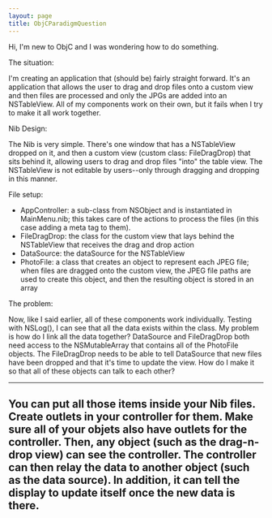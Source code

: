 ```yaml
---
layout: page
title: ObjCParadigmQuestion
---
```




Hi, I'm new to ObjC and I was wondering how to do something.

The situation:

I'm creating an application that (should be) fairly straight forward. It's an application that allows the user to drag and drop files onto a custom view and then files are processed and only the JPGs are added into an NSTableView. All of my components work on their own, but it fails when I try to make it all work together.

Nib Design:

The Nib is very simple. There's one window that has a NSTableView dropped on it, and then a custom view (custom class: FileDragDrop) that sits behind it, allowing users to drag and drop files "into" the table view. The NSTableView is not editable by users--only through dragging and dropping in this manner.

File setup:

* AppController: a sub-class from NSObject and is instantiated in MainMenu.nib; this takes care of the actions to process the files (in this case adding a meta tag to them).
* FileDragDrop: the class for the custom view that lays behind the NSTableView that receives the drag and drop action
* DataSource: the dataSource for the NSTableView
* PhotoFile: a class that creates an object to represent each JPEG file; when files are dragged onto the custom view, the JPEG file paths are used to create this object, and then the resulting object is stored in an array


The problem:

Now, like I said earlier, all of these components work individually. Testing with NSLog(), I can see that all the data exists within the class. My problem is how do I link all the data together? DataSource and FileDragDrop both need access to the NSMutableArray that contains all of the PhotoFile objects. The FileDragDrop needs to be able to tell DataSource that new files have been dropped and that it's time to update the view. How do I make it so that all of these objects can talk to each other?

----
You can put all those items inside your Nib files. Create outlets in your controller for them. Make sure all of your objets also have outlets for the controller. Then, any object (such as the drag-n-drop view) can see the controller. The controller can then relay the data to another object (such as the data source). In addition, it can tell the display to update itself once the new data is there.
----

